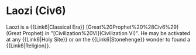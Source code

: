 # Laozi (Civ6)

Laozi is a {{Link6|Classical Era}} [Great%20Prophet%20%28Civ6%29](Great Prophet) in "[Civilization%20VI](Civilization VI)". He may be activated at any {{Link6|Holy Site}} or on the {{Link6|Stonehenge}} wonder to found a {{Link6|Religion}}.